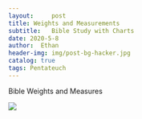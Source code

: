 ```yaml
---
layout:     post
title: Weights and Measurements
subtitle:   Bible Study with Charts
date: 2020-5-8
author:  Ethan
header-img: img/post-bg-hacker.jpg
catalog: true
tags: Pentateuch
---
```




Bible Weights and Measures

 
 ![](https://jin2070.github.io/img/103002.png)
 
 
 
  
  
 




